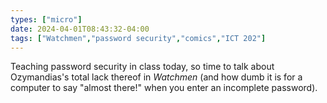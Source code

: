 ```yaml
---
types: ["micro"]
date: 2024-04-01T08:43:32-04:00
tags: ["Watchmen","password security","comics","ICT 202"]
---
```

Teaching password security in class today, so time to talk about Ozymandias's total lack thereof in *Watchmen* (and how dumb it is for a computer to say "almost there!" when you enter an incomplete password).
